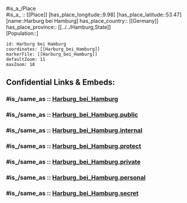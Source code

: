 ﻿---
confidential: public
isDeleted: false
location:
- 53.47
- 9.98
mapmarker: city
mapzoom:
- 7
- 12
SpocWebEntityId: 30768
tags:
- geo/City
type: City
---

#is_a_/Place  
#is_a_ :: [[Place]] 
[has_place_longitude::9.98] 
[has_place_latitude::53.47] 
[name::Harburg bei Hamburg] 
has_place_country:: [[Germany]]  
has_place_province:: [[../../Hamburg,State]]  
[Population::] 



```leaflet
id: Harburg bei Hamburg
coordinates: [[Harburg_bei_Hamburg]] 
markerFile: [[Harburg_bei_Hamburg]] 
defaultZoom: 11 
maxZoom: 18
```


## Confidential Links & Embeds: 

### #is_/same_as :: [Harburg_bei_Hamburg](Harburg_bei_Hamburg.md) 

### #is_/same_as :: [Harburg_bei_Hamburg.public](/_public/Earth/Continent/Europe/Europe~Central/Germany/Germany~West/State~Hamburg/cities~Hamburg/Harburg_bei_Hamburg.public.md) 

### #is_/same_as :: [Harburg_bei_Hamburg.internal](/_internal/Earth/Continent/Europe/Europe~Central/Germany/Germany~West/State~Hamburg/cities~Hamburg/Harburg_bei_Hamburg.internal.md) 

### #is_/same_as :: [Harburg_bei_Hamburg.protect](/_protect/Earth/Continent/Europe/Europe~Central/Germany/Germany~West/State~Hamburg/cities~Hamburg/Harburg_bei_Hamburg.protect.md) 

### #is_/same_as :: [Harburg_bei_Hamburg.private](/_private/Earth/Continent/Europe/Europe~Central/Germany/Germany~West/State~Hamburg/cities~Hamburg/Harburg_bei_Hamburg.private.md) 

### #is_/same_as :: [Harburg_bei_Hamburg.personal](/_personal/Earth/Continent/Europe/Europe~Central/Germany/Germany~West/State~Hamburg/cities~Hamburg/Harburg_bei_Hamburg.personal.md) 

### #is_/same_as :: [Harburg_bei_Hamburg.secret](/_secret/Earth/Continent/Europe/Europe~Central/Germany/Germany~West/State~Hamburg/cities~Hamburg/Harburg_bei_Hamburg.secret.md)

